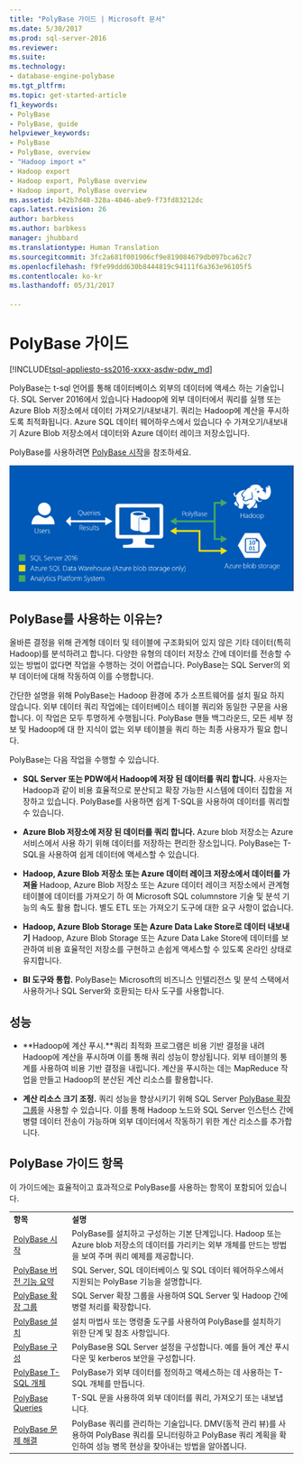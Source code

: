```yaml
---
title: "PolyBase 가이드 | Microsoft 문서"
ms.date: 5/30/2017
ms.prod: sql-server-2016
ms.reviewer: 
ms.suite: 
ms.technology:
- database-engine-polybase
ms.tgt_pltfrm: 
ms.topic: get-started-article
f1_keywords:
- PolyBase
- PolyBase, guide
helpviewer_keywords:
- PolyBase
- PolyBase, overview
- "Hadoop import ×"
- Hadoop export
- Hadoop export, PolyBase overview
- Hadoop import, PolyBase overview
ms.assetid: b42b7d48-328a-4046-abe9-f73fd83212dc
caps.latest.revision: 26
author: barbkess
ms.author: barbkess
manager: jhubbard
ms.translationtype: Human Translation
ms.sourcegitcommit: 3fc2a681f001906cf9e819084679db097bca62c7
ms.openlocfilehash: f9fe99ddd630b8444819c94111f6a363e96105f5
ms.contentlocale: ko-kr
ms.lasthandoff: 05/31/2017

---
```

# <a name="polybase-guide"></a>PolyBase 가이드
[!INCLUDE[tsql-appliesto-ss2016-xxxx-asdw-pdw_md](../../includes/tsql-appliesto-ss2016-xxxx-asdw-pdw-md.md)]

  PolyBase는 t-sql 언어를 통해 데이터베이스 외부의 데이터에 액세스 하는 기술입니다.  SQL Server 2016에서 있습니다 Hadoop에 외부 데이터에서 쿼리를 실행 또는 Azure Blob 저장소에서 데이터 가져오기/내보내기. 쿼리는 Hadoop에 계산을 푸시하도록 최적화됩니다. Azure SQL 데이터 웨어하우스에서 있습니다 수 가져오기/내보내기 Azure Blob 저장소에서 데이터와 Azure 데이터 레이크 저장소입니다.
  
  
 PolyBase를 사용하려면 [PolyBase 시작](../../relational-databases/polybase/get-started-with-polybase.md)을 참조하세요.  
  
 ![PolyBase 논리](../../relational-databases/polybase/media/polybase-logical.png "PolyBase logical")  
  
## <a name="why-use-polybase"></a>PolyBase를 사용하는 이유는?  
올바른 결정을 위해 관계형 데이터 및 테이블에 구조화되어 있지 않은 기타 데이터(특히 Hadoop)를 분석하려고 합니다. 다양한 유형의 데이터 저장소 간에 데이터를 전송할 수 있는 방법이 없다면 작업을 수행하는 것이 어렵습니다. PolyBase는 SQL Server의 외부 데이터에 대해 작동하여 이를 수행합니다.  
  
간단한 설명을 위해 PolyBase는 Hadoop 환경에 추가 소프트웨어를 설치 필요 하지 않습니다. 외부 데이터 쿼리 작업에는 데이터베이스 테이블 쿼리와 동일한 구문을 사용합니다. 이 작업은 모두 투명하게 수행됩니다. PolyBase 핸들 백그라운드, 모든 세부 정보 및 Hadoop에 대 한 지식이 없는 외부 테이블을 쿼리 하는 최종 사용자가 필요 합니다. 
  
 PolyBase는 다음 작업을 수행할 수 있습니다.  
  
-   **SQL Server 또는 PDW에서 Hadoop에 저장 된 데이터를 쿼리 합니다.** 사용자는 Hadoop과 같이 비용 효율적으로 분산되고 확장 가능한 시스템에 데이터 집합을 저장하고 있습니다. PolyBase를 사용하면 쉽게 T-SQL을 사용하여 데이터를 쿼리할 수 있습니다.  
  
-   **Azure Blob 저장소에 저장 된 데이터를 쿼리 합니다.** Azure blob 저장소는 Azure 서비스에서 사용 하기 위해 데이터를 저장하는 편리한 장소입니다.  PolyBase는 T-SQL을 사용하여 쉽게 데이터에 액세스할 수 있습니다.  
  
-   **Hadoop, Azure Blob 저장소 또는 Azure 데이터 레이크 저장소에서 데이터를 가져올** Hadoop, Azure Blob 저장소 또는 Azure 데이터 레이크 저장소에서 관계형 테이블에 데이터를 가져오기 하 여 Microsoft SQL columnstore 기술 및 분석 기능의 속도 활용 합니다. 별도 ETL 또는 가져오기 도구에 대한 요구 사항이 없습니다.  

-   **Hadoop, Azure Blob Storage 또는 Azure Data Lake Store로 데이터 내보내기** Hadoop, Azure Blob Storage 또는 Azure Data Lake Store에 데이터를 보관하여 비용 효율적인 저장소를 구현하고 손쉽게 액세스할 수 있도록 온라인 상태로 유지합니다.  
  
-   **BI 도구와 통합.** PolyBase는 Microsoft의 비즈니스 인텔리전스 및 분석 스택에서 사용하거나 SQL Server와 호환되는 타사 도구를 사용합니다.  
  
## <a name="performance"></a>성능  
  
-   **Hadoop에 계산 푸시.**쿼리 최적화 프로그램은 비용 기반 결정을 내려 Hadoop에 계산을 푸시하며 이를 통해 쿼리 성능이 향상됩니다.  외부 테이블의 통계를 사용하여 비용 기반 결정을 내립니다.   계산을 푸시하는 데는 MapReduce 작업을 만들고 Hadoop의 분산된 계산 리소스를 활용합니다.  
  
-   **계산 리소스 크기 조정.** 쿼리 성능을 향상시키기 위해 SQL Server [PolyBase 확장 그룹](../../relational-databases/polybase/polybase-scale-out-groups.md)을 사용할 수 있습니다. 이를 통해 Hadoop 노드와 SQL Server 인스턴스 간에 병렬 데이터 전송이 가능하며 외부 데이터에서 작동하기 위한 계산 리소스를 추가합니다.  
  
## <a name="polybase-guide-topics"></a>PolyBase 가이드 항목  
 이 가이드에는 효율적이고 효과적으로 PolyBase를 사용하는 항목이 포함되어 있습니다.  
  
|||  
|-|-|  
|**항목**|**설명**|  
|[PolyBase 시작](../../relational-databases/polybase/get-started-with-polybase.md)|PolyBase를 설치하고 구성하는 기본 단계입니다. Hadoop 또는 Azure blob 저장소의 데이터를 가리키는 외부 개체를 만드는 방법을 보여 주며 쿼리 예제를 제공합니다.|  
|[PolyBase 버전 기능 요약](../../relational-databases/polybase/polybase-versioned-feature-summary.md)|SQL Server, SQL 데이터베이스 및 SQL 데이터 웨어하우스에서 지원되는 PolyBase 기능을 설명합니다.|  
|[PolyBase 확장 그룹](../../relational-databases/polybase/polybase-scale-out-groups.md)|SQL Server 확장 그룹을 사용하여 SQL Server 및 Hadoop 간에 병렬 처리를 확장합니다.|  
|[PolyBase 설치](../../relational-databases/polybase/polybase-installation.md)|설치 마법사 또는 명령줄 도구를 사용하여 PolyBase를 설치하기 위한 단계 및 참조 사항입니다.|  
|[PolyBase 구성](../../relational-databases/polybase/polybase-configuration.md)|PolyBase용 SQL Server 설정을 구성합니다.  예를 들어 계산 푸시다운 및 kerberos 보안을 구성합니다.|  
|[PolyBase T-SQL 개체](../../relational-databases/polybase/polybase-t-sql-objects.md)|PolyBase가 외부 데이터를 정의하고 액세스하는 데 사용하는 T-SQL 개체를 만듭니다.|  
|[PolyBase Queries](../../relational-databases/polybase/polybase-queries.md)|T-SQL 문을 사용하여 외부 데이터를 쿼리, 가져오기 또는 내보냅니다.|  
|[PolyBase 문제 해결](../../relational-databases/polybase/polybase-troubleshooting.md)|PolyBase 쿼리를 관리하는 기술입니다. DMV(동적 관리 뷰)를 사용하여 PolyBase 쿼리를 모니터링하고 PolyBase 쿼리 계획을 확인하여 성능 병목 현상을 찾아내는 방법을 알아봅니다.|  
  
  

